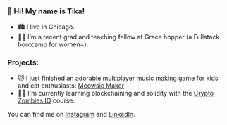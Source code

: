 ### 👋 Hi! My name is Tika!

- 🏙 I live in Chicago.
- 👩‍🏫 I’m a recent grad and teaching fellow at Grace hopper (a Fullstack bootcamp for women+). 

### Projects:
- 🐱 I just finished an adorable multiplayer music making game for kids and cat enthusiasts: [Meowsic Maker][3]
- 🧟‍♀️ I'm currently learning blockchaining and solidity with the [Crypto Zombies.IO][4] course.

<!-- Social Media:-->
You can find me on [Instagram][1] and [LinkedIn][2].
<!-- Icons -->
<!-- Links to your social media accounts -->
[1]: https://instagram.com/tikallyn
[2]: https://www.linkedin.com/in/tika-llyn/
[3]: http://meowsicmaker.herokuapp.com
[4]: https://cryptozombies.io/
<!--
**tikallyn/tikallyn** is a ✨ _special_ ✨ repository because its `README.md` (this file) appears on your GitHub profile.

Here are some ideas to get you started:

- 🔭 I’m currently working on ...
- 🌱 I’m currently learning ...
- 👯 I’m looking to collaborate on ...
- 🤔 I’m looking for help with ...
- 💬 Ask me about ...
- 📫 How to reach me: ...
- 😄 Pronouns: ...
- ⚡ Fun fact: ...
-->
